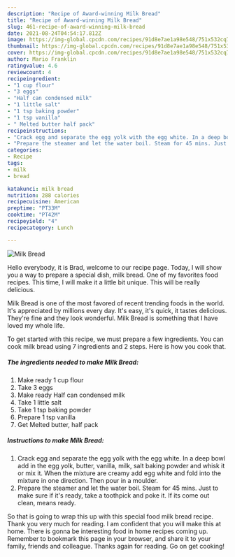 ```yaml
---
description: "Recipe of Award-winning Milk Bread"
title: "Recipe of Award-winning Milk Bread"
slug: 461-recipe-of-award-winning-milk-bread
date: 2021-08-24T04:54:17.812Z
image: https://img-global.cpcdn.com/recipes/91d8e7ae1a98e548/751x532cq70/milk-bread-recipe-main-photo.jpg
thumbnail: https://img-global.cpcdn.com/recipes/91d8e7ae1a98e548/751x532cq70/milk-bread-recipe-main-photo.jpg
cover: https://img-global.cpcdn.com/recipes/91d8e7ae1a98e548/751x532cq70/milk-bread-recipe-main-photo.jpg
author: Mario Franklin
ratingvalue: 4.6
reviewcount: 4
recipeingredient:
- "1 cup flour"
- "3 eggs"
- "Half can condensed milk"
- "1 little salt"
- "1 tsp baking powder"
- "1 tsp vanilla"
- " Melted butter half pack"
recipeinstructions:
- "Crack egg and separate the egg yolk with the egg white. In a deep bowl add in the egg yolk, butter, vanilla, milk, salt baking powder and whisk it or mix it. When the mixture are creamy add egg white and fold into the mixture in one direction. Then pour in a moulder."
- "Prepare the steamer and let the water boil. Steam for 45 mins. Just to make sure if it&#39;s ready, take a toothpick and poke it. If its come out clean, means ready."
categories:
- Recipe
tags:
- milk
- bread

katakunci: milk bread 
nutrition: 288 calories
recipecuisine: American
preptime: "PT33M"
cooktime: "PT42M"
recipeyield: "4"
recipecategory: Lunch

---
```



![Milk Bread](https://img-global.cpcdn.com/recipes/91d8e7ae1a98e548/751x532cq70/milk-bread-recipe-main-photo.jpg)

Hello everybody, it is Brad, welcome to our recipe page. Today, I will show you a way to prepare a special dish, milk bread. One of my favorites food recipes. This time, I will make it a little bit unique. This will be really delicious.



Milk Bread is one of the most favored of recent trending foods in the world. It's appreciated by millions every day. It's easy, it's quick, it tastes delicious. They're fine and they look wonderful. Milk Bread is something that I have loved my whole life.


To get started with this recipe, we must prepare a few ingredients. You can cook milk bread using 7 ingredients and 2 steps. Here is how you cook that.

<!--inarticleads1-->

##### The ingredients needed to make Milk Bread:

1. Make ready 1 cup flour
1. Take 3 eggs
1. Make ready Half can condensed milk
1. Take 1 little salt
1. Take 1 tsp baking powder
1. Prepare 1 tsp vanilla
1. Get  Melted butter, half pack




<!--inarticleads2-->

##### Instructions to make Milk Bread:

1. Crack egg and separate the egg yolk with the egg white. In a deep bowl add in the egg yolk, butter, vanilla, milk, salt baking powder and whisk it or mix it. When the mixture are creamy add egg white and fold into the mixture in one direction. Then pour in a moulder.
1. Prepare the steamer and let the water boil. Steam for 45 mins. Just to make sure if it&#39;s ready, take a toothpick and poke it. If its come out clean, means ready.




So that is going to wrap this up with this special food milk bread recipe. Thank you very much for reading. I am confident that you will make this at home. There is gonna be interesting food in home recipes coming up. Remember to bookmark this page in your browser, and share it to your family, friends and colleague. Thanks again for reading. Go on get cooking!
